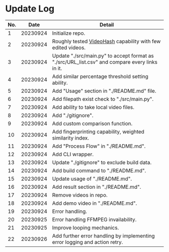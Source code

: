 # Update Log

| No. | Date     | Detail                                                                                             |
| --- | -------- | -------------------------------------------------------------------------------------------------- |
| 1   | 20230924 | Initialize repo.                                                                                   |
| 2   | 20230924 | Roughly tested [VideoHash](https://github.com/akamhy/videohash) capability with few edited videos. |
| 3   | 20230924 | Update "./src/main.py" to accept format as "./src/URL_list.csv" and compare every links in it.     |
| 4   | 20230924 | Add similar percentage threshold setting ability.                                                  |
| 5   | 20230924 | Add "Usage" section in "./README.md" file.                                                         |
| 6   | 20230924 | Add filepath exist check to "./src/main.py".                                                       |
| 7   | 20230924 | Add ability to take local video files.                                                             |
| 8   | 20230924 | Add "./gitignore".                                                                                 |
| 9   | 20230924 | Add custom comparison function.                                                                    |
| 10  | 20230924 | Add fingerprinting capability, weighted similarity index.                                          |
| 11  | 20230924 | Add "Process Flow" in "./README.md".                                                               |
| 12  | 20230924 | Add CLI wrapper.                                                                                   |
| 13  | 20230924 | Update "./gitignore" to exclude build data.                                                        |
| 14  | 20230924 | Add build command to "./README.md".                                                                |
| 15  | 20230924 | Update usage of "./README.md".                                                                     |
| 16  | 20230924 | Add result section in "./README.md".                                                               |
| 17  | 20230924 | Remove videos in repo.                                                                             |
| 18  | 20230924 | Add demo video in "./README.md".                                                                   |
| 19  | 20230924 | Error handling.                                                                                    |
| 20  | 20230925 | Error handling FFMPEG invailability.                                                               |
| 21  | 20230925 | Improve looping mechanics.                                                                         |
| 22  | 20230926 | Add further error handling by implementing error logging and action retry.                         |
